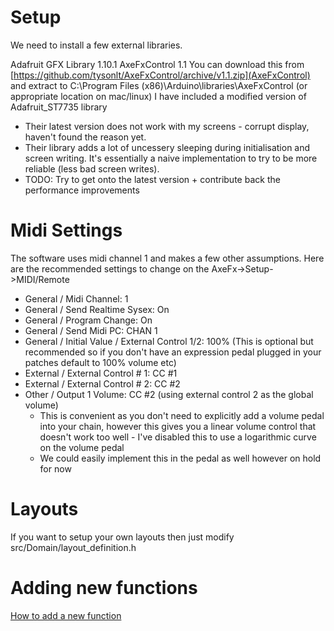 # Setup
We need to install a few external libraries.

Adafruit GFX Library 1.10.1
AxeFxControl 1.1 
You can download this from [https://github.com/tysonlt/AxeFxControl/archive/v1.1.zip](AxeFxControl) and extract to C:\Program Files (x86)\Arduino\libraries\AxeFxControl (or appropriate location on mac/linux)
I have included a modified version of Adafruit_ST7735 library
* Their latest version does not work with my screens - corrupt display, haven't found the reason yet.
* Their library adds a lot of uncessery sleeping during initialisation and screen writing. It's essentially a naive implementation to try to be more reliable (less bad screen writes).
 * TODO: Try to get onto the latest version + contribute back the performance improvements

# Midi Settings 
The software uses midi channel 1 and makes a few other assumptions. Here are the recommended settings to change on the AxeFx->Setup->MIDI/Remote
* General / Midi Channel: 1
* General / Send Realtime Sysex: On
* General / Program Change: On
* General / Send Midi PC: CHAN 1
* General / Initial Value / External Control 1/2: 100% (This is optional but recommended so if you don't have an expression pedal plugged in your patches default to 100% volume etc)
* External / External Control # 1: CC #1
* External / External Control # 2: CC #2
* Other / Output 1 Volume: CC #2 (using external control 2 as the global volume)
  * This is convenient as you don't need to explicitly add a volume pedal into your chain, however this gives you a linear volume control that doesn't work too well - I've disabled this to use a logarithmic curve on the volume pedal
  * We could easily implement this in the pedal as well however on hold for now

# Layouts
If you want to setup your own layouts then just modify src/Domain/layout_definition.h 

# Adding new functions
[How to add a new function](new_function.md)

